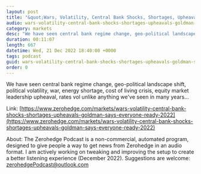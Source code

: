```yaml
---
layout: post
title: "&quot;Wars, Volatility, Central Bank Shocks, Shortages, Upheavals&quot;: Goldman Says &quot;Everyone Is Ready For 2022 To End&quot;"
audio: wars-volatility-central-bank-shocks-shortages-upheavals-goldman-says-everyone-ready-2022-0
category: markets
desc: "We have seen central bank regime change, geo-political landscape shift, political volatility, war, energy shortage, cost of living crisis, equity market leadership upheaval, rates vol unlike anything we've seen in many years..."
duration: 00:11:07
length: 667
datetime: Wed, 21 Dec 2022 18:40:00 +0000
tags: podcast
guid: wars-volatility-central-bank-shocks-shortages-upheavals-goldman-says-everyone-ready-2022-0
order: 0
---
```

We have seen central bank regime change, geo-political landscape shift, political volatility, war, energy shortage, cost of living crisis, equity market leadership upheaval, rates vol unlike anything we've seen in many years...

Link: [https://www.zerohedge.com/markets/wars-volatility-central-bank-shocks-shortages-upheavals-goldman-says-everyone-ready-2022](https://www.zerohedge.com/markets/wars-volatility-central-bank-shocks-shortages-upheavals-goldman-says-everyone-ready-2022)

About: The Zerohedge Podcast is a non-commercial, automated program, designed to give people a way to get news from Zerohedge in an audio format.  I am actively working on tweaking and improving the setup to create a better listening experience (December 2022).  Suggestions are welcome: [zerohedgePodcast@outlook.com](mailto:zerohedgePodcast@outlook.com)